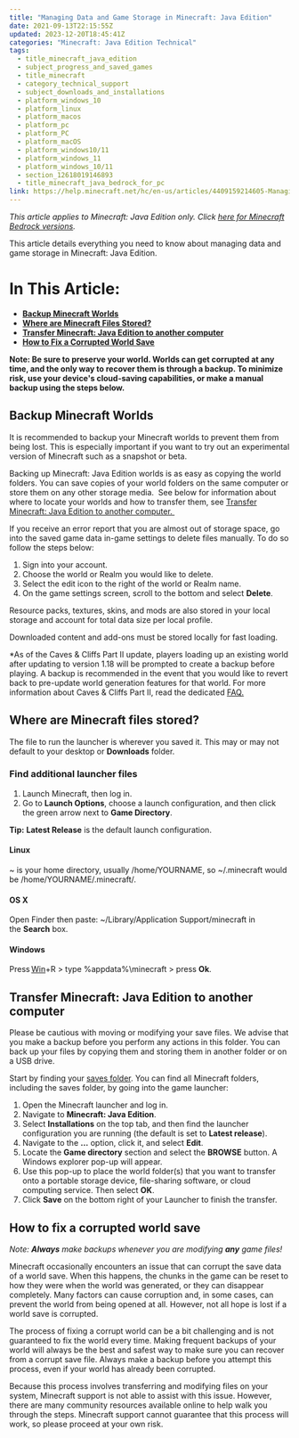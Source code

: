 ```yaml
---
title: "Managing Data and Game Storage in Minecraft: Java Edition"
date: 2021-09-13T22:15:55Z
updated: 2023-12-20T18:45:41Z
categories: "Minecraft: Java Edition Technical"
tags:
  - title_minecraft_java_edition
  - subject_progress_and_saved_games
  - title_minecraft
  - category_technical_support
  - subject_downloads_and_installations
  - platform_windows_10
  - platform_linux
  - platform_macos
  - platform_pc
  - platform_PC
  - platform_macOS
  - platform_windows10/11
  - platform_windows_11
  - platform_windows_10/11
  - section_12618019146893
  - title_minecraft_java_bedrock_for_pc
link: https://help.minecraft.net/hc/en-us/articles/4409159214605-Managing-Data-and-Game-Storage-in-Minecraft-Java-Edition
---
```


*This article applies to Minecraft: Java Edition only. Click [here for Minecraft Bedrock versions](../Minecraft-Bedrock-Edition-Technical/Managing-Data-and-Game-Storage-in-Minecraft-Bedrock-Edition.md).* 

This article details everything you need to know about managing data and game storage in Minecraft: Java Edition.

# In This Article:

- [**Backup Minecraft Worlds**](#backup-minecraft-worlds)
- **[Where are Minecraft Files Stored?](#where-are-minecraft-files-stored)**
- **[Transfer Minecraft: Java Edition to another computer](#transfer-minecraft-java-edition-to-another-computer)**
- **[How to Fix a Corrupted World Save](#how-to-fix-a-corrupted-world-save)**

**Note: Be sure to preserve your world. Worlds can get corrupted at any time, and the only way to recover them is through a backup. To minimize risk, use your device's cloud-saving capabilities, or make a manual backup using the steps below.**

## Backup Minecraft Worlds

It is recommended to backup your Minecraft worlds to prevent them from being lost. This is especially important if you want to try out an experimental version of Minecraft such as a snapshot or beta.   
  
Backing up Minecraft: Java Edition worlds is as easy as copying the world folders. You can save copies of your world folders on the same computer or store them on any other storage media.  See below for information about where to locate your worlds and how to transfer them, see [Transfer Minecraft: Java Edition to another computer. ](#transfer-minecraft-java-edition-to-another-computer)

If you receive an error report that you are almost out of storage space, go into the saved game data in-game settings to delete files manually. To do so follow the steps below: 

1.  Sign into your account. 
2.  Choose the world or Realm you would like to delete. 
3.  Select the edit icon to the right of the world or Realm name. 
4.  On the game settings screen, scroll to the bottom and select **Delete**. 

Resource packs, textures, skins, and mods are also stored in your local storage and account for total data size per local profile.  

Downloaded content and add-ons must be stored locally for fast loading. 

\*As of the Caves & Cliffs Part II update, players loading up an existing world after updating to version 1.18 will be prompted to create a backup before playing. A backup is recommended in the event that you would like to revert back to pre-update world generation features for that world. For more information about Caves & Cliffs Part II, read the dedicated [FAQ.](../Caves-and-Cliffs-Update/Caves-Cliffs-Part-II-FAQ.md)

## Where are Minecraft files stored? 

The file to run the launcher is wherever you saved it. This may or may not default to your desktop or **Downloads** folder.  

### Find additional launcher files 

1.  Launch Minecraft, then log in. 
2.  Go to **Launch Options**, choose a launch configuration, and then click the green arrow next to **Game Directory**. 

**Tip:** **Latest Release** is the default launch configuration. 

#### Linux 

~ is your home directory, usually /home/YOURNAME, so ~/.minecraft would be /home/YOURNAME/.minecraft/. 

#### OS X 

Open Finder then paste: ~/Library/Application Support/minecraft in the **Search** box. 

#### Windows 

Press [Win](https://en.wikipedia.org/wiki/Windows_key)+R \> type %appdata%\\minecraft \> press **Ok**. 

## Transfer Minecraft: Java Edition to another computer

Please be cautious with moving or modifying your save files. We advise that you make a backup before you perform any actions in this folder. You can back up your files by copying them and storing them in another folder or on a USB drive. 

Start by finding your [saves folder](#where-are-minecraft-files-stored). You can find all Minecraft folders, including the saves folder, by going into the game launcher: 

1.  Open the Minecraft launcher and log in. 
2.  Navigate to **Minecraft: Java Edition**.
3.  Select **Installations** on the top tab, and then find the launcher configuration you are running (the default is set to **Latest release**).
4.  Navigate to the **...** option, click it, and select **Edit**.  
5.  Locate the **Game directory** section and select the **BROWSE** button. A Windows explorer pop-up will appear. 
6.  Use this pop-up to place the world folder(s) that you want to transfer onto a portable storage device, file-sharing software, or cloud computing service. Then select **OK**.
7.  Click **Save** on the bottom right of your Launcher to finish the transfer.

## How to fix a corrupted world save

*Note: **Always** make backups whenever you are modifying **any** game files!* 

Minecraft occasionally encounters an issue that can corrupt the save data of a world save. When this happens, the chunks in the game can be reset to how they were when the world was generated, or they can disappear completely. Many factors can cause corruption and, in some cases, can prevent the world from being opened at all. However, not all hope is lost if a world save is corrupted. 

The process of fixing a corrupt world can be a bit challenging and is not guaranteed to fix the world every time. Making frequent backups of your world will always be the best and safest way to make sure you can recover from a corrupt save file. Always make a backup before you attempt this process, even if your world has already been corrupted.  

Because this process involves transferring and modifying files on your system, Minecraft support is not able to assist with this issue. However, there are many community resources available online to help walk you through the steps. Minecraft support cannot guarantee that this process will work, so please proceed at your own risk.
